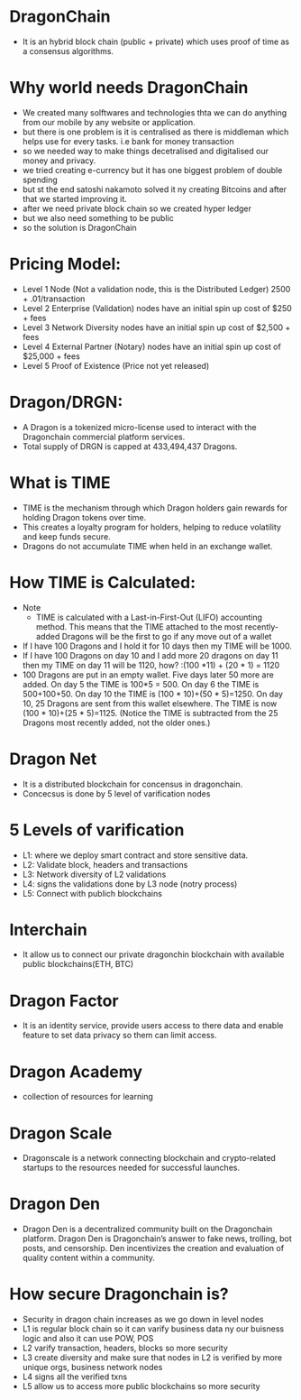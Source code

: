 # DragonChain
- It is an hybrid block chain (public + private) which uses proof of time as a consensus algorithms.

# Why world needs DragonChain
- We created many solftwares and technologies thta we can do anything from our mobile by any website or application.
- but there is one problem is it is centralised as there is middleman which helps use for every tasks. i.e bank for money transaction
- so we needed way to make things decetralised and digitalised our money and privacy.
- we tried creating e-currency but it has one biggest problem of double spending
- but st the end satoshi nakamoto solved it ny creating Bitcoins and after that we started improving it.
- after we need private block chain so we created hyper ledger 
- but we also need something to be public
- so the solution is DragonChain

# Pricing Model:
- Level 1 Node (Not a validation node, this is the Distributed Ledger) 2500 + .01/transaction
- Level 2 Enterprise (Validation) nodes have an initial spin up cost of $250 + fees
- Level 3 Network Diversity nodes have an initial spin up cost of $2,500 + fees
- Level 4 External Partner (Notary) nodes have an initial spin up cost of $25,000 + fees
- Level 5 Proof of Existence (Price not yet released)
 
# Dragon/DRGN:
- A Dragon is a tokenized micro-license used to interact with the Dragonchain commercial platform services.
- Total supply of DRGN is capped at 433,494,437 Dragons.

# What is TIME
- TIME is the mechanism through which Dragon holders gain rewards for holding Dragon tokens over time. 
- This creates a loyalty program for holders, helping to reduce volatility and keep funds secure. 
- Dragons do not accumulate TIME when held in an exchange wallet.


# How TIME is Calculated:
- Note
  - TIME is calculated with a Last-in-First-Out (LIFO) accounting method. This means that the TIME attached to the most recently-added Dragons will be the first to go if any move out of a wallet
- If I have 100 Dragons and I hold it for 10 days then my TIME will be 1000.
- If I have 100 Dragons on day 10 and I add more 20 dragons on day 11 then my TIME on day 11 will be 1120, how? :(100 *11) + (20 * 1) = 1120
- 100 Dragons are put in an empty wallet. Five days later 50 more are added. On day 5 the TIME is 100*5 = 500. On day 6 the TIME is 500+100+50. On day 10 the TIME is (100 * 10)+(50 * 5)=1250. On day 10, 25 Dragons are sent from this wallet elsewhere. The TIME is now (100 * 10)+(25 * 5)=1125. (Notice the TIME is subtracted from the 25 Dragons most recently added, not the older ones.)

# Dragon Net
- It is a distributed blockchain for concensus in dragonchain.
- Concecsus is done by 5 level of varification nodes

# 5 Levels of varification
- L1: where we deploy smart contract and store sensitive data.
- L2: Validate block, headers and transactions
- L3: Network diversity of L2 validations
- L4: signs the validations done by L3 node (notry process)
- L5: Connect with publich blockchains

# Interchain
- It allow us to connect our private dragonchin blockchain with available public blockchains(ETH, BTC)

# Dragon Factor
- It is an identity service, provide users access to there data and enable feature to set data privacy so them can limit access.

# Dragon Academy
- collection of resources  for learning

# Dragon Scale
- Dragonscale is a network connecting blockchain and crypto-related startups to the resources needed for successful launches.

# Dragon Den
- Dragon Den is a decentralized community built on the Dragonchain platform. Dragon Den is Dragonchain’s answer to fake news, trolling, bot posts, and censorship. Den incentivizes the creation and evaluation of quality content within a community.

# How secure Dragonchain is?
- Security in dragon chain increases as we go down in level nodes
- L1 is regular block chain so it can varify business data ny our buisness logic and also it can use POW, POS
- L2 varify transaction, headers, blocks so more security
- L3 create diversity and make sure that nodes in L2 is verified by more unique orgs, business network nodes
- L4 signs all the verified txns
- L5 allow us to access more public blockchains so more security
